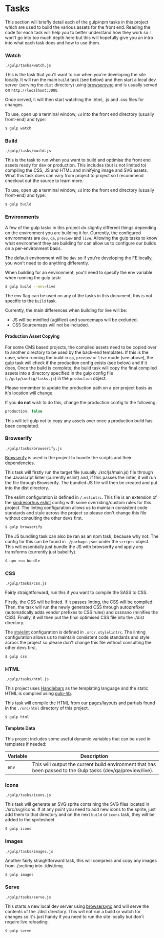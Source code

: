 # Tasks

This section will briefly detail each of the gulp/npm tasks in this project which are used to build the various assets for the front end.
Reading the code for each task will help you to better understand how they work so I won't go into too much depth here but this will hopefully give you an intro into what each task does and how to use them.

### Watch

`./gulp/tasks/watch.js`

This is the task that you'll want to run when you're developing the site locally. It will run the main `build` task (see below) and then start a local dev server (serving the `dist` directory) using [browsersync](https://www.browsersync.io/) and is usually served on `http://localhost:3000`.

Once served, it will then start watching the .html, .js and .css files for changes.

To use, open up a terminal window, `cd` into the front end directory (usually front-end) and type:

```sh
$ gulp watch
```

### Build

`./gulp/tasks/build.js`

This is the task to run when you want to build and optimise the front end assets ready for dev or production.
This includes (but is not limited to) compiling the CSS, JS and HTML and minifying image and SVG assets. What this task does can vary from project to project so I recommend checkout out the source to learn more.

To use, open up a terminal window, `cd` into the front end directory (usually front-end) and type:

```sh
$ gulp build
```

### Environments

A few of the gulp tasks in this project do slightly different things depending on the environment you are building it for. Currently, the configured environments are `dev`, `qa`, `preview` and `live`. Allowing the gulp tasks to know what environment they are building for can allow us to configure our builds on a per-environment basis. 

The default environment will be `dev` so if you're developing the FE locally, you won't need to do anything differently.

When building for an environment, you'll need to specify the env variable when running the gulp task:

```sh
$ gulp build --env=live
```

The env flag can be used on any of the tasks in this document, this is not specific to the `build` task.

Currently, the main differences when building for live will be:

- JS will be minified (uglified) and sourcemaps will be excluded.
- CSS Sourcemaps will not be included.

#### Production Asset Copying

For some CMS based projects, the compiled assets need to be copied over to another directory to be used by the back-end templates. If this is the case, when running the build in `qa`, `preview` or `live` mode (see above), the gulp task will check if the production config exists (see below) and if it does, Once the build is complete, the build task will copy the final compiled assets into a directory specified in the gulp config file (`./gulp/config/tasks.js`) in the `production` object.

Please remember to update the production path on a per project basis as it's location will change.

If you **do not** wish to do this, change the production config to the following:

```js
production: false
```

This will tell gulp not to copy any assets over once a production build has been completed.

### Browserify

`./gulp/tasks/browserify.js`

[Browserify](http://browserify.org/) is used in the project to bundle the scripts and their dependencies.

This task will firstly run the target file (usually ./src/js/main.js) file through the Javascript linter (currently eslint) and, if this passes the linter, it will run the file through Browserify. The bundled JS file will then be created and put into the dist directory.

The eslint configuration is defined in `/.eslintrc`. This file is an extension of the [sindresorhus eslint](https://github.com/sindresorhus/eslint-config-xo) config with some overriding/custom rules for this project. The linting configuration allows us to maintain consistent code standards and style across the project so please don't change this file without consulting the other devs first.

```sh
$ gulp browserify
```

The JS bundling task can also be ran as an npm task, because why not. The config for this can be found in `./package.json` under the `scripts` object.
This will essentially just bundle the JS with browserify and apply any transforms (currently just babelify).

```sh
$ npm run bundle
```


### CSS

`./gulp/tasks/css.js`

Fairly straightforward, run this if you want to compile the SASS to CSS.

Firstly, the CSS will be linted. If it passes linting, the CSS will be compiled. Then, the task will run the newly generated CSS through autoprefixer (automatically adds vendor prefixes to CSS rules) and cssnano (minifies the CSS). Finally, it will then put the final optimised CSS file into the ./dist directory.

The [stylelint](https://github.com/stylelint/stylelint) configuration is defined in `.src/.stylelintrc`. The linting configuration allows us to maintain consistent code standards and style across the project so please don't change this file without consulting the other devs first.

```sh
$ gulp css
```

### HTML

`./gulp/tasks/html.js`

This project uses [Handlebars](http://handlebarsjs.com) as the templating language and the static HTML is compiled using [gulp-hb](https://github.com/shannonmoeller/gulp-hb).

This task will compile the HTML from our pages/layouts and partials found in the `./src/html` directory of this project.

```sh
$ gulp html
```

#### Template Data

This project includes some useful dynamic variables that can be used in templates if needed:

| Variable    | Description                                                                                                  |
|-------------|--------------------------------------------------------------------------------------------------------------|
| `env` | This will output the current build environment that has been passed to the Gulp tasks (dev/qa/preview/live). |

### Icons

`./gulp/tasks/icons.js`

This task will generate an SVG sprite containing the SVG files located in ./src/svg/icons. If at any point you need to add new icons to the sprite, just add them to that directory and on the next `build` or `icons` task, they will be added to the spritesheet.

```sh
$ gulp icons
```

### Images

`./gulp/tasks/images.js`

Another fairly straightforward task, this will compress and copy any images from ./src/img into ./dist/img.

```sh
$ gulp images
```

### Serve

`./gulp/tasks/serve.js`

This starts a new local dev server using [browsersync](https://www.browsersync.io/) and will serve the contents of the ./dist directory. This will not run a build or watch for changes so it's just handy if you need to run the site locally but don't require live reloading.

```sh
$ gulp serve
```

